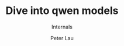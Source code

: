 ---
title: "Dive into qwen models"
subtitle: "Internals"
layout: post
author: "Peter Lau"
published: false
header-style: text
tags:
  - Computer science
  - LLM
  - Qwen
---
